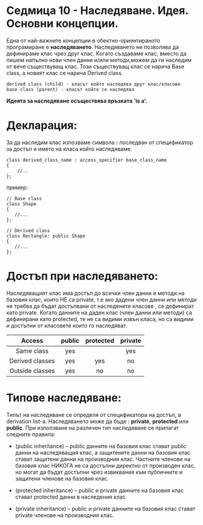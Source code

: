 # Седмица 10 - Наследяване. Идея. Основни концепции.

Една от най-важните концепции в обектно-ориентираното програмиране е **наследяването**. Наследяването ни позволява да дефинираме клас чрез друг клас.
Когато създаваме клас, вместо да пишем напълно нови член данни и/или методи,можем да ги наследим от вече съществуващ клас. Този съществуващ клас се нарича Base class, а новият клас се нарича Derived class.

```
derived class (child) - класът който наследява друг клас/класове
base class (parent) - класът който се наследява
```

**Идеята за наследяване осъществява връзката 'is a'.**

Декларация:
=

За да наследим клас изпозваме символа **:** последван от спецификатор за достъп и името на класа който наследяваме.

```
class derived_class_name : access_specifier base_class_name
{
    //..
};
```

пример:

```
// Base class
class Shape 
{
   //...
};

// Derived class
class Rectangle: public Shape 
{
   //...
};
```

Достъп при наследяването:
=

Наследяващият клас има достъп до всички член данни и методи на базовия клас, които НЕ са private, т.е ако дадени член данни или методи не трябва да бъдат достъпвани от наследените класове , се дефинират като private.
Когато данните на даден клас (член данни или методи) са дефинирани като protected, те нe са видими извън класа, но са видими и достъпни от класовете които го наследяват.


|Access|public|protected|private|
| :---: | :---: | :---: | :---: |
|Same class|yes||yes|yes|
|Derived classes|yes|yes|no|
|Outside classes|yes|no|no|


Типове наследяване:
=

Типът на наследяване се определя от спецификатора на достъп, в derivation list-a. Наследяването може да бъде : **private**, **protected** или **public**.
При използване на различен тип наследяване се прилагат следните правила:

- (public inheritance) –  public данните на базовия клас стават  public данни на наследяващия клас, а защитените данни на базовия клас стават защитени данни на производния клас. Частните членове на базовия клас НИКОГА не са достъпни директно от производен клас, но могат да бъдат достъпни чрез извиквания към публичните и защитени членове на базовия клас.

- (protected inheritance) – public и private данните на базовия клас стават protected данни в наследения клас.

- (private inheritance) – public и private данните на базовия клас стават private членове на производния клас.
